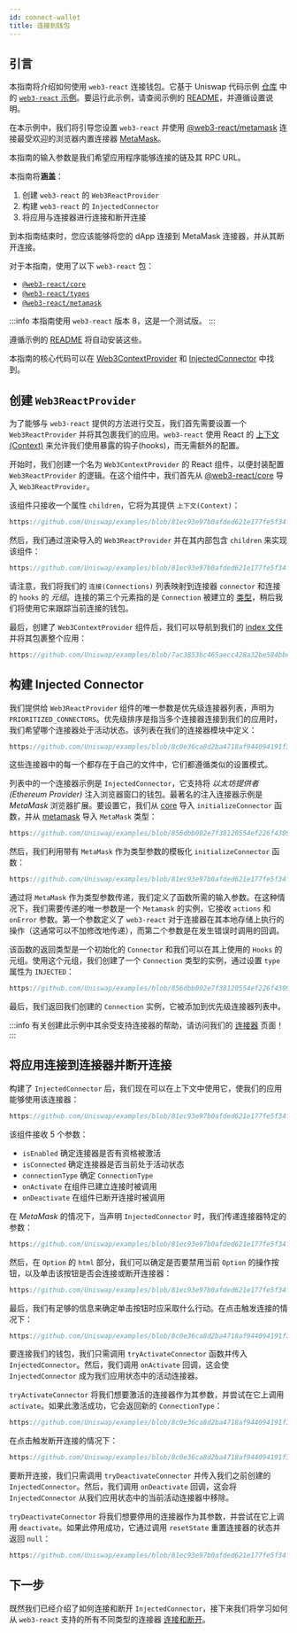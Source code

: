 ```yaml
---
id: connect-wallet
title: 连接到钱包
---     
```


## 引言

本指南将介绍如何使用 `web3-react` 连接钱包。它基于 Uniswap 代码示例 [仓库](https://github.com/Uniswap/examples) 中的 [`web3-react` 示例](https://github.com/Uniswap/examples/tree/main/web3-react)。要运行此示例，请查阅示例的 [README](https://github.com/Uniswap/examples/blob/main/web3-react/README.md)，并遵循设置说明。

在本示例中，我们将引导您设置 `web3-react` 并使用 [@web3-react/metamask](https://www.npmjs.com/package/@web3-react/metamask) 连接最受欢迎的浏览器内置连接器 [MetaMask](https://metamask.io/)。

本指南的输入参数是我们希望应用程序能够连接的链及其 RPC URL。

本指南将**涵盖**：

1. 创建 `web3-react` 的 `Web3ReactProvider`
2. 构建 `web3-react` 的 `InjectedConnector`
3. 将应用与连接器进行连接和断开连接

到本指南结束时，您应该能够将您的 dApp 连接到 MetaMask 连接器，并从其断开连接。

对于本指南，使用了以下 `web3-react` 包：

- [`@web3-react/core`](https://www.npmjs.com/package/@web3-react/core)
- [`@web3-react/types`](https://www.npmjs.com/package/@web3-react/types)
- [`@web3-react/metamask`](https://www.npmjs.com/package/@web3-react/metamask)

:::info
本指南使用 `web3-react` 版本 8，这是一个测试版。
:::

遵循示例的 [README](https://github.com/Uniswap/examples/blob/main/web3-react/README.md) 将自动安装这些。

本指南的核心代码可以在 [Web3ContextProvider](https://github.com/Uniswap/examples/blob/main/web3-react/src/libs/components/Web3ContextProvider.tsx) 和 [InjectedConnector](https://github.com/Uniswap/examples/blob/main/web3-react/src/libs/injected.ts) 中找到。

## 创建 `Web3ReactProvider`

为了能够与 `web3-react` 提供的方法进行交互，我们首先需要设置一个 `Web3ReactProvider` 并将其包裹我们的应用。`web3-react` 使用 React 的 [上下文(Context)](https://reactjs.org/docs/context.html) 来允许我们使用暴露的钩子(hooks)，而无需额外的配置。

开始时，我们创建一个名为 `Web3ContextProvider` 的 React 组件，以便封装配置 `Web3ReactProvider` 的逻辑。在这个组件中，我们首先从 [@web3-react/core](https://www.npmjs.com/package/@web3-react/core) 导入 `Web3ReactProvider`。

该组件只接收一个属性 `children`，它将为其提供 `上下文(Context)`：

```typescript reference title="定义 Web3React 组件" referenceLinkText="在 Github 上查看" customStyling
https://github.com/Uniswap/examples/blob/81ec93e97b0afded621e177fe5f34fc9f98f80b0/web3-react/src/libs/components/Web3ContextProvider.tsx#L24
```

然后，我们通过渲染导入的 `Web3ReactProvider` 并在其内部包含 `children` 来实现该组件：


```typescript reference title="实现组件" referenceLinkText="在 Github 上查看" customStyling
https://github.com/Uniswap/examples/blob/81ec93e97b0afded621e177fe5f34fc9f98f80b0/web3-react/src/libs/components/Web3ContextProvider.tsx#L30-L34
```

请注意，我们将我们的 `连接(Connections)` 列表映射到连接器 `connector` 和连接的 `hooks` 的 *元组*。连接的第三个元素指的是 `Connection` 被建立的 [类型](https://github.com/Uniswap/examples/blob/06980acc8f6d484b719d2c60f5bfe9d766cb95d6/web3-react/src/libs/connections.ts#L16)，稍后我们将使用它来跟踪当前连接的钱包。

最后，创建了 `Web3ContextProvider` 组件后，我们可以导航到我们的 [index 文件](https://github.com/Uniswap/examples/blob/feat/web3-react/web3-react/src/index.tsx) 并将其包裹整个应用：

```typescript reference title="用 web3 上下文包裹我们的应用" referenceLinkText="在 Github 上查看" customStyling
https://github.com/Uniswap/examples/blob/7ac3853bc465aecc428a32be584bbeb833b0a63c/web3-react/src/index.tsx#L16-L22
```

## 构建 Injected Connector

我们提供给 `Web3ReactProvider` 组件的唯一参数是优先级连接器列表，声明为 `PRIORITIZED_CONNECTORS`。优先级排序是指当多个连接器连接到我们的应用时，我们希望哪个连接器处于活动状态。该列表在我们的连接器模块中定义：
```typescript reference title="创建优先级 Connectors 列表" referenceLinkText="在 Github 上查看" customStyling
https://github.com/Uniswap/examples/blob/8c0e36ca8d2ba4718af944094191f39da62a9c5c/web3-react/src/libs/connections.ts#L33-L39
```

这些连接器中的每一个都存在于自己的文件中，它们都遵循类似的设置模式。

列表中的一个连接器示例是 `InjectedConnector`，它支持将 *以太坊提供者(Ethereum Provider)* 注入浏览器窗口的钱包。最著名的注入连接器示例是 *MetaMask* 浏览器扩展。要设置它，我们从 [core]((https://www.npmjs.com/package/@web3-react/core)) 导入 `initializeConnector` 函数，并从 [metamask]((https://www.npmjs.com/package/@web3-react/core)) 导入 `MetaMask` 类型：

```typescript reference title="导入 Connector 依赖项" referenceLinkText="在 Github 上查看" customStyling
https://github.com/Uniswap/examples/blob/856dbb002e7f38120554ef226f4309c96ce6ea79/web3-react/src/libs/injected.ts#L1-L2
```

然后，我们利用带有 `MetaMask` 作为类型参数的模板化 `initializeConnector` 函数：

```typescript reference title="初始化 MetaMask 连接器" referenceLinkText="在 Github 上查看" customStyling
https://github.com/Uniswap/examples/blob/81ec93e97b0afded621e177fe5f34fc9f98f80b0/web3-react/src/libs/injected.ts#L7-L9
```

通过将 `MetaMask` 作为类型参数传递，我们定义了函数所需的输入参数。在这种情况下，我们需要传递的唯一参数是一个 `Metamask` 的实例，它接收 `actions` 和 `onError` 参数。第一个参数定义了 `web3-react` 对于连接器在其本地存储上执行的操作（这通常可以不加修改地传递），而第二个参数是在发生错误时调用的回调。

该函数的返回类型是一个初始化的 `Connector` 和我们可以在其上使用的 `Hooks` 的元组。使用这个元组，我们创建了一个 `Connection` 类型的实例，通过设置 `type` 属性为 `INJECTED`：


```typescript reference title="创建连接实例" referenceLinkText="在 Github 上查看" customStyling
https://github.com/Uniswap/examples/blob/856dbb002e7f38120554ef226f4309c96ce6ea79/web3-react/src/libs/injected.ts#L16-L20
```

最后，我们返回我们创建的 `Connection` 实例，它被添加到优先级连接器列表中。

:::info
有关创建此示例中其余受支持连接器的帮助，请访问我们的 [连接器](./connectors.md) 页面！
:::


## 将应用连接到连接器并断开连接

构建了 `InjectedConnector` 后，我们现在可以在上下文中使用它，使我们的应用能够使用该连接器：

```typescript reference title="创建 Option 组件" referenceLinkText="在 Github 上查看" customStyling
https://github.com/Uniswap/examples/blob/81ec93e97b0afded621e177fe5f34fc9f98f80b0/web3-react/src/libs/components/Option.tsx#L5-L11
```

该组件接收 5 个参数：
- `isEnabled` 确定连接器是否有资格被激活
- `isConnected` 确定连接器是否当前处于活动状态
- `connectionType` 确定 `ConnectionType`
- `onActivate` 在组件已建立连接时被调用
- `onDeactivate` 在组件已断开连接时被调用

在 *MetaMask* 的情况下，当声明 `InjectedConnector` 时，我们传递连接器特定的参数：

```typescript reference title="创建注入连接器" referenceLinkText="在 Github 上查看" customStyling
https://github.com/Uniswap/examples/blob/81ec93e97b0afded621e177fe5f34fc9f98f80b0/web3-react/src/libs/components/ConnectionOptions.tsx#L26-L32
```

然后，在 `Option` 的 `html` 部分，我们可以确定是否要禁用当前 `Option` 的操作按钮，以及单击该按钮是否会连接或断开连接器：

```typescript reference title="组件用户界面" referenceLinkText="在 Github 上查看" customStyling
https://github.com/Uniswap/examples/blob/81ec93e97b0afded621e177fe5f34fc9f98f80b0/web3-react/src/libs/components/Option.tsx#L38-L42
```

最后，我们有足够的信息来确定单击按钮时应采取什么行动。在点击触发连接的情况下：

```typescript reference title="连接到 Connector" referenceLinkText="在 Github 上查看" customStyling
https://github.com/Uniswap/examples/blob/8c0e36ca8d2ba4718af944094191f39da62a9c5c/web3-react/src/libs/components/Option.tsx#L38-L42
```

要连接我们的钱包，我们只需调用 `tryActivateConnector` 函数并传入 `InjectedConnector`。然后，我们调用 `onActivate` 回调，这会使 `InjectedConnector` 成为我们应用状态中的活动连接器。

`tryActivateConnector` 将我们想要激活的连接器作为其参数，并尝试在它上调用 `activate`。如果此激活成功，它会返回新的 `ConnectionType`：

```typescript reference title="tryActivateConnector 的实现" referenceLinkText="在 Github 上查看" customStyling
https://github.com/Uniswap/examples/blob/8c0e36ca8d2ba4718af944094191f39da62a9c5c/web3-react/src/libs/connections.ts#L90-L92
```


在点击触发断开连接的情况下：

```typescript reference title="从 Connector 断开连接" referenceLinkText="在 Github 上查看" customStyling
https://github.com/Uniswap/examples/blob/8c0e36ca8d2ba4718af944094191f39da62a9c5c/web3-react/src/libs/components/Option.tsx#L29-L36
```


要断开连接，我们只需调用 `tryDeactivateConnector` 并传入我们之前创建的 `InjectedConnector`。然后，我们调用 `onDeactivate` 回调，这会将 `InjectedConnector` 从我们应用状态中的当前活动连接器中移除。

`tryDeactivateConnector` 将我们想要停用的连接器作为其参数，并尝试在它上调用 `deactivate`。如果此停用成功，它通过调用 `resetState` 重置连接器的状态并返回 `null`：

```typescript reference title="tryDeactivateConnector 的实现" referenceLinkText="在 Github 上查看" customStyling
https://github.com/Uniswap/examples/blob/81ec93e97b0afded621e177fe5f34fc9f98f80b0/web3-react/src/libs/connections.ts#L98-L100
```

## 下一步

既然我们已经介绍了如何连接和断开 `InjectedConnector`，接下来我们将学习如何从 `web3-react` 支持的所有不同类型的连接器 [连接和断开](./02-connectors.md)。
